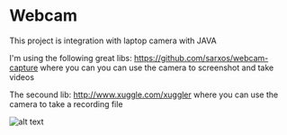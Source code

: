 # Webcam
This project is integration with laptop camera with JAVA

I'm using the following great libs:
https://github.com/sarxos/webcam-capture
where you can you can use the camera to screenshot and take videos

The secound lib:
http://www.xuggle.com/xuggler
where you can use the camera to take a recording file


![alt text](https://raw.githubusercontent.com/naor2razon/Webcam/blob/master/IMG/screenshot.PNG)
